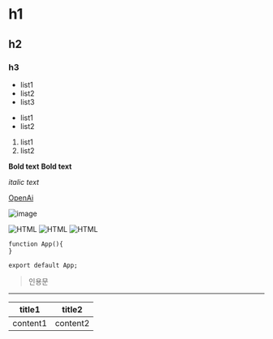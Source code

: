 <!-- HTML 태그 사용 가능 -->
# h1
## h2
### h3

<!-- 순서 없는 목록 : -, *, + -->
- list1
- list2
- list3

* list1
* list2

<!-- 순서 있는 목록 : 숫자와 점 -->
  1. list1
  2. list2
 
<!-- 볼드체 : **텍스트** 또는 __텍스트__ -->
  **Bold text**
  __Bold text__

<!-- 이탤릭체 : *텍스트* 또는 _텍스트_ -->
  *italic text*

<!-- 링크 : [링크 텍스트](URL), <a> -->
  [OpenAi](https://www.openai.com)

<!-- 이미지 : ![대체 텍스트](이미지 URL) -->
![image](https://example.com/image.png)

<!-- 로고 -->
![HTML](https://img.shields.io/badge/-HTML-F05032)
![HTML](https://img.shields.io/badge/-HTML-F05032?style=flat-square)
![HTML](https://img.shields.io/badge/-HTML-F05032?style=flat-square&logo=html5&logoColor=ffffff)

<!-- 코드뷰 -->
```React
function App(){
}

export default App;
```

<!-- 인용 : > 기호를 사용하여 인용문 작성 -->
> 인용문

<!-- 수평선 : ---, ***, ___ 등을 사용하여 수평선 생성 -->
---

<!-- 테이블 : 파이프(|)를 사용하여 테이블 생성 -->
| title1 | title2 |
| --- | --- |
|content1 | content2 |


